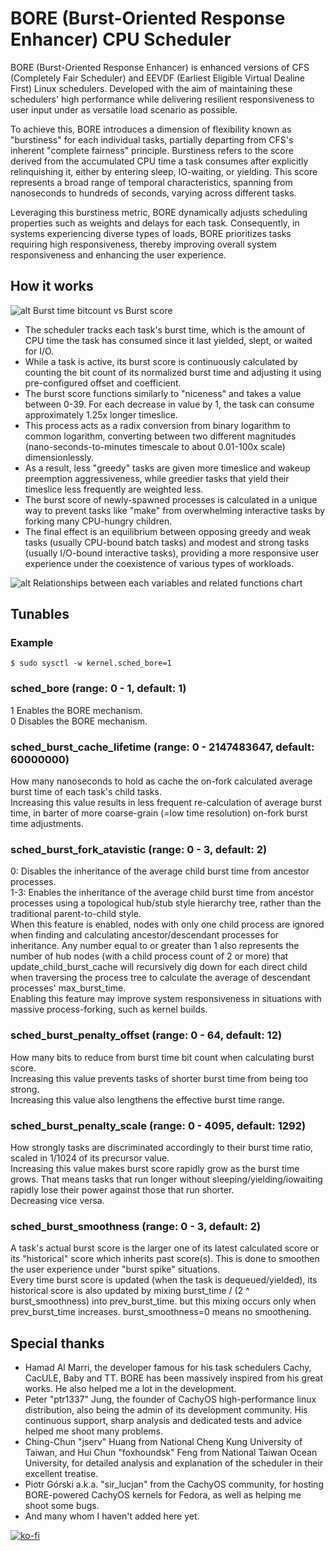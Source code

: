 # BORE (Burst-Oriented Response Enhancer) CPU Scheduler

BORE (Burst-Oriented Response Enhancer) is enhanced versions of CFS (Completely Fair Scheduler) and EEVDF (Earliest Eligible Virtual Dealine First) Linux schedulers.
Developed with the aim of maintaining these schedulers' high performance while delivering resilient responsiveness to user input under as versatile load scenario as possible.

To achieve this, BORE introduces a dimension of flexibility known as "burstiness" for each individual tasks, partially departing from CFS's inherent "complete fairness" principle.
Burstiness refers to the score derived from the accumulated CPU time a task consumes after explicitly relinquishing it, either by entering sleep, IO-waiting, or yielding.
This score represents a broad range of temporal characteristics, spanning from nanoseconds to hundreds of seconds, varying across different tasks.

Leveraging this burstiness metric, BORE dynamically adjusts scheduling properties such as weights and delays for each task.
Consequently, in systems experiencing diverse types of loads, BORE prioritizes tasks requiring high responsiveness, thereby improving overall system responsiveness and enhancing the user experience.

## How it works

![alt Burst time bitcount vs Burst score](https://raw.githubusercontent.com/firelzrd/bore-scheduler/main/burst-time-bitcount-vs-burst-score.png)

* The scheduler tracks each task's burst time, which is the amount of CPU time the task has consumed since it last yielded, slept, or waited for I/O.
* While a task is active, its burst score is continuously calculated by counting the bit count of its normalized burst time and adjusting it using pre-configured offset and coefficient.
* The burst score functions similarly to "niceness" and takes a value between 0-39. For each decrease in value by 1, the task can consume approximately 1.25x longer timeslice.
* This process acts as a radix conversion from binary logarithm to common logarithm, converting between two different magnitudes (nano-seconds-to-minutes timescale to about 0.01-100x scale) dimensionlessly.
* As a result, less "greedy" tasks are given more timeslice and wakeup preemption aggressiveness, while greedier tasks that yield their timeslice less frequently are weighted less.
* The burst score of newly-spawned processes is calculated in a unique way to prevent tasks like "make" from overwhelming interactive tasks by forking many CPU-hungry children.
* The final effect is an equilibrium between opposing greedy and weak tasks (usually CPU-bound batch tasks) and modest and strong tasks (usually I/O-bound interactive tasks), providing a more responsive user experience under the coexistence of various types of workloads.

![alt Relationships between each variables and related functions chart](https://raw.githubusercontent.com/firelzrd/bore-scheduler/main/relationships-between-each-variables-and-related-functions-chart.png)

## Tunables

### Example
`$ sudo sysctl -w kernel.sched_bore=1`

### sched_bore (range: 0 - 1, default: 1)

1 Enables the BORE mechanism.  
0 Disables the BORE mechanism.

### sched_burst_cache_lifetime (range: 0 - 2147483647, default: 60000000)

How many nanoseconds to hold as cache the on-fork calculated average burst time of each task's child tasks.  
Increasing this value results in less frequent re-calculation of average burst time, in barter of more coarse-grain (=low time resolution) on-fork burst time adjustments.

### sched_burst_fork_atavistic (range: 0 - 3, default: 2)

0: Disables the inheritance of the average child burst time from ancestor processes.  
1-3: Enables the inheritance of the average child burst time from ancestor processes using a topological hub/stub style hierarchy tree, rather than the traditional parent-to-child style.  
When this feature is enabled, nodes with only one child process are ignored when finding and calculating ancestor/descendant processes for inheritance. Any number equal to or greater than 1 also represents the number of hub nodes (with a child process count of 2 or more) that update_child_burst_cache will recursively dig down for each direct child when traversing the process tree to calculate the average of descendant processes' max_burst_time.  
Enabling this feature may improve system responsiveness in situations with massive process-forking, such as kernel builds.

### sched_burst_penalty_offset (range: 0 - 64, default: 12)

How many bits to reduce from burst time bit count when calculating burst score.  
Increasing this value prevents tasks of shorter burst time from being too strong.  
Increasing this value also lengthens the effective burst time range.

### sched_burst_penalty_scale (range: 0 - 4095, default: 1292)

How strongly tasks are discriminated accordingly to their burst time ratio, scaled in 1/1024 of its precursor value.  
Increasing this value makes burst score rapidly grow as the burst time grows. That means tasks that run longer without sleeping/yielding/iowaiting rapidly lose their power against those that run shorter.  
Decreasing vice versa.

### sched_burst_smoothness (range: 0 - 3, default: 2)

A task's actual burst score is the larger one of its latest calculated score or its "historical" score which inherits past score(s). This is done to smoothen the user experience under "burst spike" situations.  
Every time burst score is updated (when the task is dequeued/yielded), its historical score is also updated by mixing burst_time / (2 ^ burst_smoothness) into prev_burst_time. but this mixing occurs only when prev_burst_time increases. burst_smoothness=0 means no smoothening.

## Special thanks

* Hamad Al Marri, the developer famous for his task schedulers Cachy, CacULE, Baby and TT. BORE has been massively inspired from his great works. He also helped me a lot in the development.
* Peter "ptr1337" Jung, the founder of CachyOS high-performance linux distribution, also being the admin of its development community. His continuous support, sharp analysis and dedicated tests and advice helped me shoot many problems.
* Ching-Chun "jserv" Huang from National Cheng Kung University of Taiwan, and Hui Chun "foxhoundsk" Feng from National Taiwan Ocean University, for detailed analysis and explanation of the scheduler in their excellent treatise.
* Piotr Górski a.k.a. "sir_lucjan" from the CachyOS community, for hosting BORE-powered CachyOS kernels for Fedora, as well as helping me shoot some bugs.
* And many whom I haven't added here yet.

[![ko-fi](https://ko-fi.com/img/githubbutton_sm.svg)](https://ko-fi.com/Y8Y5NHO2I)
